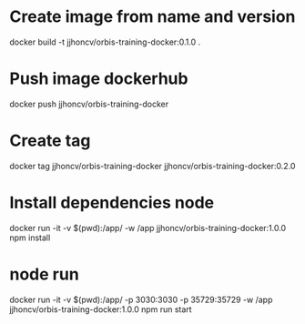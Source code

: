 # Create image from name and version
docker build -t jjhoncv/orbis-training-docker:0.1.0 .

# Push image dockerhub
docker push jjhoncv/orbis-training-docker

# Create tag
docker tag jjhoncv/orbis-training-docker jjhoncv/orbis-training-docker:0.2.0 

# Install dependencies node
docker run -it -v $(pwd):/app/ -w /app jjhoncv/orbis-training-docker:1.0.0 npm install

# node run
docker run -it -v $(pwd):/app/ -p 3030:3030 -p 35729:35729 -w /app jjhoncv/orbis-training-docker:1.0.0 npm run start
